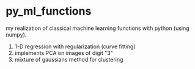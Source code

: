 py_ml_functions
===============

my realization of classical machine learning functions with python (using numpy).

1. 1-D regression with regularization (curve fitting)
2. implements PCA on images of digit "3"
3. mixture of gaussians method for clustering
